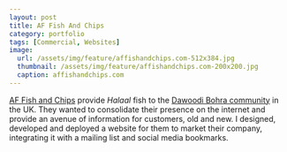 ```yaml
---
layout: post
title: AF Fish And Chips
category: portfolio
tags: [Commercial, Websites]
image:
  url: /assets/img/feature/affishandchips.com-512x384.jpg
  thumbnail: /assets/img/feature/affishandchips.com-200x200.jpg
  caption: affishandchips.com
---
```

[AF Fish and Chips](http://www.affishandchips.com/) provide *Halaal* fish to
the [Dawoodi Bohra community](http://en.wikipedia.org/wiki/Dawoodi_bohra) in
the UK. They wanted to consolidate their presence on the internet and provide
an avenue of information for customers, old and new. I designed, developed and
deployed a website for them to market their company, integrating it with a
mailing list and social media bookmarks.
